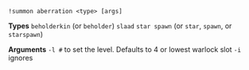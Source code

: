 `!summon aberration <type> [args]` 
 
**Types**
`beholderkin` (or `beholder`)
`slaad`
`star spawn` (or `star`, `spawn`, or `starspawn`) 
 
**Arguments**
`-l #` to set the level. Defaults to 4 or lowest warlock slot
`-i` ignores 